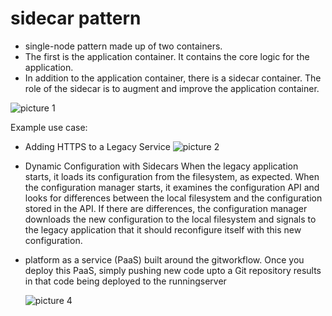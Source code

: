 # sidecar pattern
- single-node pattern made up of two containers. 
- The first is the application container. It contains the core logic for the application.
- In addition to the application container, there is a sidecar container. The role of the sidecar is to augment and improve the application container. 


![picture 1](../images/2ba1a577c9b932b1b1e12003bda528ae07350e5e62581ba6c727a1574a3e75ef.png)  


Example use case: 
- Adding HTTPS to a Legacy Service
![picture 2](../images/4c6a870bf38f1926ef4868041d76891e196bac2aeb75af92c27126a213571ab9.png)  


- Dynamic Configuration with Sidecars
  When the legacy application starts, it loads its configuration from the filesystem, as expected. When the configuration manager starts, it examines the configuration API and looks for differences between the local filesystem and the configuration stored in the API. If there are differences, the configuration manager downloads the new configuration to the local filesystem and signals to the legacy application that it should reconfigure itself with this new configuration.

   
- platform as a service (PaaS) built around the gitworkflow. Once you deploy this PaaS, simply pushing new code upto a Git
  repository results in that code being deployed to the runningserver 

  ![picture 4](../images/a05a3ef63380955881fc8c6e836cc6d180e9f29363ce009e78e4b1b37a3def85.png)  

